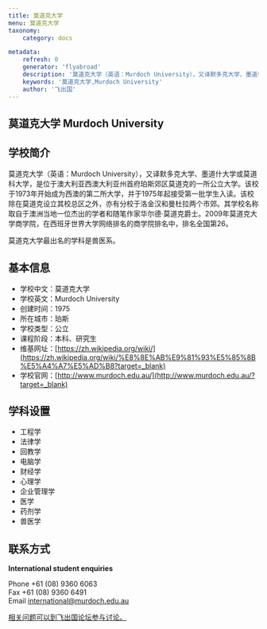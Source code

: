 ```yaml
---
title: 莫道克大学
menu: 莫道克大学
taxonomy:
    category: docs

metadata:
    refresh: 0
    generator: 'flyabroad'
    description: '莫道克大学（英语：Murdoch University），又译默多克大学、墨道什大学或莫道科大学，是位于澳大利亚西澳大利亚州首府珀斯郊区莫道克的一所公立大学。该校于1973年开始成为西澳的第二所大学，并于1975年起接受第一批学生入读。该校除在莫道克设立其校总区之外，亦有分校于洛金汉和曼杜拉两个市郊。其学校名称取自于澳洲当地一位杰出的学者和随笔作家华尔德·莫道克爵士。2009年莫道克大学商学院，在西班牙世界大学网络排名的商学院排名中，排名全国第26。'
    keywords: '莫道克大学,Murdoch University'
    author: '飞出国'
---
```


## 莫道克大学 Murdoch University ##

## 学校简介 ##

莫道克大学（英语：Murdoch University），又译默多克大学、墨道什大学或莫道科大学，是位于澳大利亚西澳大利亚州首府珀斯郊区莫道克的一所公立大学。该校于1973年开始成为西澳的第二所大学，并于1975年起接受第一批学生入读。该校除在莫道克设立其校总区之外，亦有分校于洛金汉和曼杜拉两个市郊。其学校名称取自于澳洲当地一位杰出的学者和随笔作家华尔德·莫道克爵士。2009年莫道克大学商学院，在西班牙世界大学网络排名的商学院排名中，排名全国第26。

莫道克大学最出名的学科是兽医系。

## 基本信息 ##

- 学校中文：莫道克大学  
- 学校英文：Murdoch University  
- 创建时间：1975  
- 所在城市：珀斯  
- 学校类型：公立   
- 课程阶段：本科、研究生  
- 维基网址：[https://zh.wikipedia.org/wiki/](https://zh.wikipedia.org/wiki/%E8%8E%AB%E9%81%93%E5%85%8B%E5%A4%A7%E5%AD%B8?target=_blank)   
- 学校官网：[http://www.murdoch.edu.au/](http://www.murdoch.edu.au/?target=_blank)

## 学科设置 ##

- 工程学
- 法律学
- 回教学
- 电脑学
- 财经学
- 心理学
- 企业管理学
- 医学
- 药剂学
- 兽医学

## 联系方式 ##

**International student enquiries**

Phone	+61 (08) 9360 6063  
Fax	+61 (08) 9360 6491  
Email	international@murdoch.edu.au


[相关问题可以到飞出国论坛参与讨论。](http://bbs.fcgvisa.com/t/17323?target=_blank)